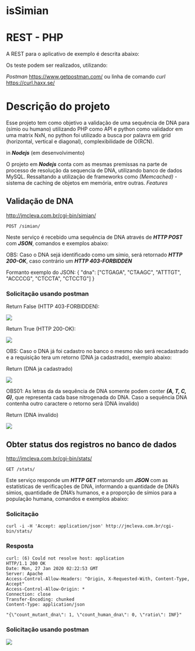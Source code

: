 # isSimian

# REST - PHP

A REST para o aplicativo de exemplo é descrita abaixo:

Os teste podem ser realizados, utilizando:

<i>Postman</i> <a>https://www.getpostman.com/</a> ou linha de comando <i>curl</i> <a>https://curl.haxx.se/</a>


# Descrição do projeto

Esse projeto tem como objetivo a validação de uma sequência de DNA para (símio ou humano) utilizando PHP como API e python como validador em uma matrix NxN, no python foi utilizado a busca por palavra em grid (horizontal, vertical e diagonal), complexibilidade de O(R*C*N).


in <i><b>Nodejs</i></b> (em desenvolvimento)

O projeto em <i><b>Nodejs</i></b> conta com as mesmas premissas na parte de processo de resolução da sequencia de DNA, utilizando banco de dados MySQL.
Ressaltando a utilização de frameworks como <i>(Memcached)</i> - sistema de caching de objetos em memória, entre outras. <i>Features</i>


## Validação de DNA 

http://jmcleva.com.br/cgi-bin/simian/
```
POST /simian/
```

Neste serviço é recebido uma sequência de DNA através de <i><b>HTTP POST</b></i> com <i><b>JSON</b></i>, comandos e exemplos abaixo:

OBS: Caso o DNA sejá identificado como um símio, será retornado <i><b>HTTP 200-OK</b></i>, caso contrário um <i><b>HTTP 403-FORBIDDEN</b></i>

Formanto exemplo do JSON:
{
"dna": ["CTGAGA", "CTAAGC", "ATTTGT", "ACCCCG", "CTCCTA", "CTCCTG"]
}

### Solicitação usando postman

Return False (HTTP 403-FORBIDDEN):

![](https://i.ibb.co/f9jc0mG/2.png)


Return True (HTTP 200-OK):

![](https://i.ibb.co/8BSB3Rc/23.png)

OBS: Caso o DNA já foi cadastro no banco o mesmo não será recadastrado e a requisição tera um retorno (DNA ja cadastrado), exemplo abaixo:


Return (DNA ja cadastrado)

![](https://i.ibb.co/b3zjqbC/sdfasdf.png)


OBS01: As letras da da sequência de DNA somente podem conter <i><b>(A, T, C, G)</i></b>, que representa cada base nitrogenada do DNA. Caso a sequência DNA contenha outro caractere o retorno será (DNA invalido)

Return (DNA invalido)

![](https://i.ibb.co/pwrBX71/asdfasdfasdf.png)


## Obter status dos registros no banco de dados

http://jmcleva.com.br/cgi-bin/stats/
```
GET /stats/
```

Este serviço responde um <i><b>HTTP GET</b></i> retornando um <i><b>JSON</b></i> com as estatísticas de verificações de DNA, informando a quantidade de DNA’s símios, quantidade de DNA’s humanos, e a proporção de símios para a população humana, comandos e exemplos abaixo:

### Solicitação
```
curl -i -H 'Accept: application/json' http://jmcleva.com.br/cgi-bin/stats/
```
### Resposta
```
curl: (6) Could not resolve host: application
HTTP/1.1 200 OK
Date: Mon, 27 Jan 2020 02:22:53 GMT
Server: Apache
Access-Control-Allow-Headers: "Origin, X-Requested-With, Content-Type, Accept"
Access-Control-Allow-Origin: *
Connection: close
Transfer-Encoding: chunked
Content-Type: application/json

"{\"count_mutant_dna\": 1, \"count_human_dna\": 0, \"ratio\": INF}"
```

### Solicitação usando postman

![](https://i.ibb.co/sVJ32F2/Sem-t-tulo.png)
